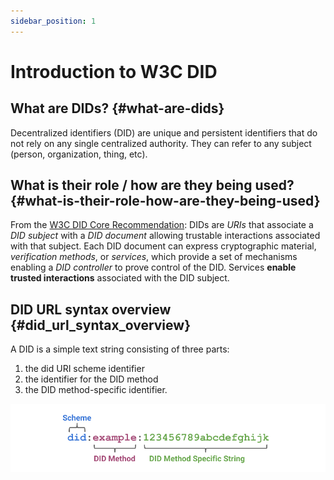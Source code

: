 ```yaml
---
sidebar_position: 1
---
```


# Introduction to W3C DID

## What are DIDs? {#what-are-dids}

Decentralized identifiers (DID) are unique and persistent identifiers that do not rely on any single centralized authority. They can refer to any subject (person, organization, thing, etc).

## What is their role / how are they being used? {#what-is-their-role-how-are-they-being-used}

From the [W3C DID Core Recommendation](https://www.w3.org/TR/did-core/):
DIDs are *URIs* that associate a *DID subject* with a *DID document* allowing trustable interactions associated with that subject. Each DID document can express cryptographic material, *verification methods*, or *services*, which provide a set of mechanisms enabling a *DID controller* to prove control of the DID. Services **enable trusted interactions** associated with the DID subject.

## DID URL syntax overview {#did_url_syntax_overview}

A DID is a simple text string consisting of three parts:

1. the did URI scheme identifier
2. the identifier for the DID method
3. the DID method-specific identifier.

![decentralized identifier example](../images/did-format-example.png)
